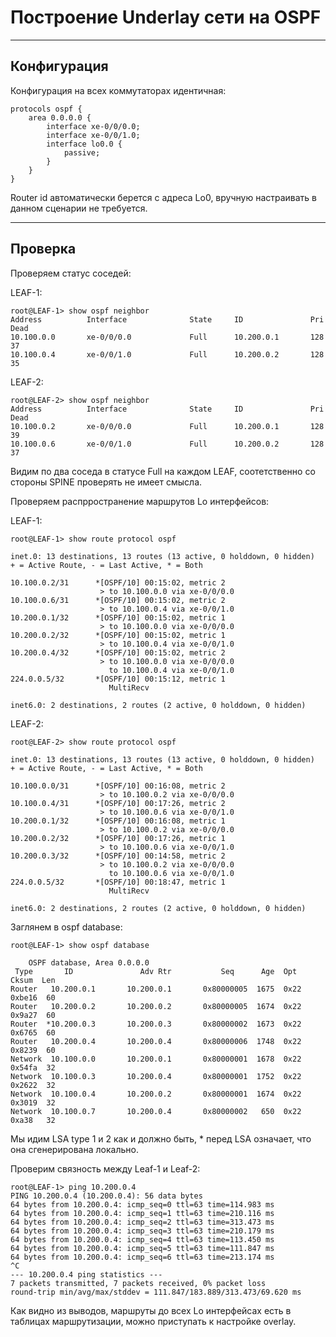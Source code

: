 # Построение Underlay сети на OSPF
---
## Конфигурация

Конфигурация на всех коммутаторах идентичная:
```
protocols ospf {
    area 0.0.0.0 {
        interface xe-0/0/0.0;
        interface xe-0/0/1.0;
        interface lo0.0 {
            passive;
        }
    }
}
```
Router id автоматически берется с адреса Lo0, вручную настраивать в данном сценарии не требуется.

---
## Проверка

Проверяем статус соседей:

LEAF-1:
```
root@LEAF-1> show ospf neighbor 
Address          Interface              State     ID               Pri  Dead
10.100.0.0       xe-0/0/0.0             Full      10.200.0.1       128    37
10.100.0.4       xe-0/0/1.0             Full      10.200.0.2       128    35
```
LEAF-2:
```
root@LEAF-2> show ospf neighbor 
Address          Interface              State     ID               Pri  Dead
10.100.0.2       xe-0/0/0.0             Full      10.200.0.1       128    39
10.100.0.6       xe-0/0/1.0             Full      10.200.0.2       128    37
```
Видим по два соседа в статусе Full на каждом LEAF, соотетственно со стороны SPINE проверять не имеет смысла.

Проверяем распрространение маршрутов Lo интерфейсов:

LEAF-1:
```
root@LEAF-1> show route protocol ospf 

inet.0: 13 destinations, 13 routes (13 active, 0 holddown, 0 hidden)
+ = Active Route, - = Last Active, * = Both

10.100.0.2/31      *[OSPF/10] 00:15:02, metric 2
                    > to 10.100.0.0 via xe-0/0/0.0
10.100.0.6/31      *[OSPF/10] 00:15:02, metric 2
                    > to 10.100.0.4 via xe-0/0/1.0
10.200.0.1/32      *[OSPF/10] 00:15:02, metric 1
                    > to 10.100.0.0 via xe-0/0/0.0
10.200.0.2/32      *[OSPF/10] 00:15:02, metric 1
                    > to 10.100.0.4 via xe-0/0/1.0
10.200.0.4/32      *[OSPF/10] 00:15:02, metric 2
                    > to 10.100.0.0 via xe-0/0/0.0
                      to 10.100.0.4 via xe-0/0/1.0
224.0.0.5/32       *[OSPF/10] 00:15:12, metric 1
                      MultiRecv

inet6.0: 2 destinations, 2 routes (2 active, 0 holddown, 0 hidden)
```
LEAF-2:
```
root@LEAF-2> show route protocol ospf   

inet.0: 13 destinations, 13 routes (13 active, 0 holddown, 0 hidden)
+ = Active Route, - = Last Active, * = Both

10.100.0.0/31      *[OSPF/10] 00:16:08, metric 2
                    > to 10.100.0.2 via xe-0/0/0.0
10.100.0.4/31      *[OSPF/10] 00:17:26, metric 2
                    > to 10.100.0.6 via xe-0/0/1.0
10.200.0.1/32      *[OSPF/10] 00:16:08, metric 1
                    > to 10.100.0.2 via xe-0/0/0.0
10.200.0.2/32      *[OSPF/10] 00:17:26, metric 1
                    > to 10.100.0.6 via xe-0/0/1.0
10.200.0.3/32      *[OSPF/10] 00:14:58, metric 2
                    > to 10.100.0.2 via xe-0/0/0.0
                      to 10.100.0.6 via xe-0/0/1.0
224.0.0.5/32       *[OSPF/10] 00:18:47, metric 1
                      MultiRecv

inet6.0: 2 destinations, 2 routes (2 active, 0 holddown, 0 hidden)
```

Заглянем в ospf database:
```
root@LEAF-1> show ospf database    

    OSPF database, Area 0.0.0.0
 Type       ID               Adv Rtr           Seq      Age  Opt  Cksum  Len 
Router   10.200.0.1       10.200.0.1       0x80000005  1675  0x22 0xbe16  60
Router   10.200.0.2       10.200.0.2       0x80000005  1674  0x22 0x9a27  60
Router  *10.200.0.3       10.200.0.3       0x80000002  1673  0x22 0x6765  60
Router   10.200.0.4       10.200.0.4       0x80000006  1748  0x22 0x8239  60
Network  10.100.0.0       10.200.0.1       0x80000001  1678  0x22 0x54fa  32
Network  10.100.0.3       10.200.0.4       0x80000001  1752  0x22 0x2622  32
Network  10.100.0.4       10.200.0.2       0x80000001  1674  0x22 0x3019  32
Network  10.100.0.7       10.200.0.4       0x80000002   650  0x22 0xa38   32
```
Мы идим LSA type 1 и 2 как и должно быть, * перед LSA означает, что она сгенерирована локально.

Проверим связность между Leaf-1 и Leaf-2:
```
root@LEAF-1> ping 10.200.0.4       
PING 10.200.0.4 (10.200.0.4): 56 data bytes
64 bytes from 10.200.0.4: icmp_seq=0 ttl=63 time=114.983 ms
64 bytes from 10.200.0.4: icmp_seq=1 ttl=63 time=210.116 ms
64 bytes from 10.200.0.4: icmp_seq=2 ttl=63 time=313.473 ms
64 bytes from 10.200.0.4: icmp_seq=3 ttl=63 time=210.179 ms
64 bytes from 10.200.0.4: icmp_seq=4 ttl=63 time=113.450 ms
64 bytes from 10.200.0.4: icmp_seq=5 ttl=63 time=111.847 ms
64 bytes from 10.200.0.4: icmp_seq=6 ttl=63 time=213.174 ms
^C
--- 10.200.0.4 ping statistics ---
7 packets transmitted, 7 packets received, 0% packet loss
round-trip min/avg/max/stddev = 111.847/183.889/313.473/69.620 ms
```
Как видно из выводов, маршруты до всех Lo интерфейсах есть в таблицах маршрутизации, можно приступать к настройке overlay.
